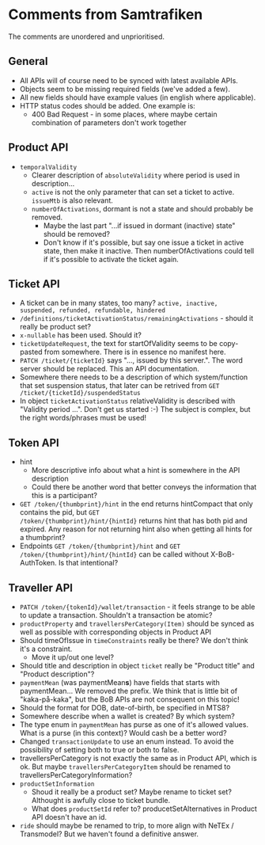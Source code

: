 # Comments from Samtrafiken

The comments are unordered and unprioritised.

## General

- All APIs will of course need to be synced with latest available APIs.
- Objects seem to be missing required fields (we've added a few).
- All new fields should have example values (in english where applicable).
- HTTP status codes should be added. One example is:
  - 400 Bad Request - in some places, where maybe certain combination of parameters don't work together

## Product API

- <code>temporalValidity</code>
  - Clearer description of <code>absoluteValidity</code> where period is used in description...
  - <code>active</code> is not the only parameter that can set a ticket to active. <code>issueMtb</code> is also relevant.
  - <code>numberOfActivations</code>, dormant is not a state and should probably be removed.
    - Maybe the last part "...if issued in dormant (inactive) state" should be removed?
    - Don't know if it's possible, but say one issue a ticket in active state, then make it inactive. Then numberOfActivations could tell if it's possible to activate the ticket again.

## Ticket API

- A ticket can be in many states, too many? <code>active, inactive, suspended, refunded, refundable, hindered</code>
- <code>/definitions/ticketActivationStatus/remainingActivations</code> - should it really be product set?
- <code>x-nullable</code> has been used. Should it?
- <code>ticketUpdateRequest</code>, the text for startOfValidity seems to be copy-pasted from somewhere. There is in essence no manifest here.
- <code>PATCH /ticket/{ticketId}</code> says "..., issued by this server.". The word server should be replaced. This an API documentation.
- Somewhere there needs to be a description of which system/function that set suspension status, that later can be retrived from <code>GET /ticket/{ticketId}/suspendedStatus</code>
- In object <code>ticketActivationStatus</code> relativeValidity is described with "Validity period ...". Don't get us started :-) The subject is complex, but the right words/phrases must be used!

## Token API

- hint
  - More descriptive info about what a hint is somewhere in the API description
  - Could there be another word that better conveys the information that this is a participant?
- <code>GET /token/{thumbprint}/hint</code> in the end returns hintCompact that only contains the pid, but <code>GET /token/{thumbprint}/hint/{hintId}</code> returns hint that has both pid and expired. Any reason for not returning hint also when getting all hints for a thumbprint?
- Endpoints <code>GET /token/{thumbprint}/hint</code> and <code>GET /token/{thumbprint}/hint/{hintId}</code> can be called without X-BoB-AuthToken. Is that intentional?
  
## Traveller API

- <code>PATCH /token/{tokenId}/wallet/transaction</code> - it feels strange to be able to update a transaction. Shouldn't a transaction be atomic?
- <code>productProperty</code> and <code>travellersPerCategory(Item)</code> should be synced as well as possible with corresponding objects in Product API
- Should timeOfIssue in <code>timeConstraints</code> really be there? We don't think it's a constraint.
  - Move it up/out one level?
- Should title and description in object <code>ticket</code> really be "Product title" and "Product description"?
- <code>paymentMean</code> (was paymentMean<b>s</b>) have fields that starts with paymentMean... We removed the prefix. We think that is little bit of "kaka-på-kaka", but the BoB APIs are not consequent on this topic!
- Should the format for DOB, date-of-birth, be specified in MTS8?
- Somewhere describe when a wallet is created? By which system?
- The type enum in <code>paymentMean</code> has purse as one of it's allowed values. What is a purse (in this context)? Would cash be a better word?
- Changed <code>transactionUpdate</code> to use an enum instead. To avoid the possibility of setting both to true or both to false.
- travellersPerCategory is not exactly the same as in Product API, which is ok. But maybe <code>travellersPerCategoryItem</code> should be renamed to travellersPerCategoryInformation?
- <code>productSetInformation</code>
  - Shoud it really be a product set? Maybe rename to ticket set? Althought is awfully close to ticket bundle.
  - What does <code>productSetId</code> refer to? producetSetAlternatives in Product API doesn't have an id.
- <code>ride</code> should maybe be renamed to trip, to more align with NeTEx / Transmodel? But we haven't found a definitive answer.  